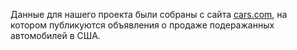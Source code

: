 Данные для нашего проекта были собраны с сайта [cars.com](https://www.cars.com/), на котором публикуются объявления о продаже подеражанных автомобилей в США.

